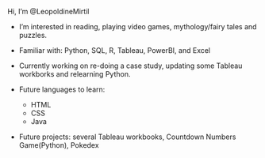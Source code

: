 Hi, I’m @LeopoldineMirtil

- I’m interested in reading, playing video games, mythology/fairy tales and puzzles.


- Familiar with: Python, SQL, R, Tableau, PowerBI, and Excel 


- Currently working on re-doing a case study, updating some Tableau workborks and relearning Python.


- Future languages to learn:
   - HTML
   - CSS
   - Java

- Future projects: several Tableau workbooks, Countdown Numbers Game(Python), Pokedex

<!---
LeopoldineMirtil/LeopoldineMirtil is a ✨ special ✨ repository because its `README.md` (this file) appears on your GitHub profile.
You can click the Preview link to take a look at your changes.
--->
